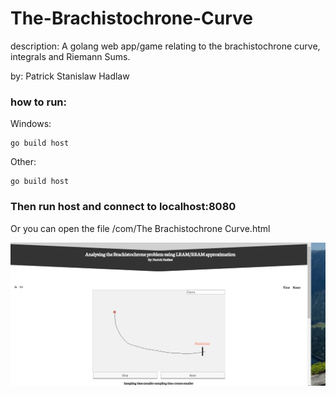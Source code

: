 # The-Brachistochrone-Curve
description: A golang web app/game relating to the brachistochrone curve, integrals and Riemann Sums.

by: Patrick Stanislaw Hadlaw

### how to run: 

Windows:
```
go build host
```
Other:
```
go build host
```

### Then run host and connect to localhost:8080

Or you can open the file /com/The Brachistochrone Curve.html

![Screenshot 1](https://raw.githubusercontent.com/patrickhadlaw/The-Brachistochrone-Curve/master/screenshot_1.png?raw=true "")
